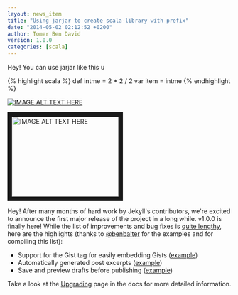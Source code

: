 ```yaml
---
layout: news_item
title: "Using jarjar to create scala-library with prefix"
date: "2014-05-02 02:12:52 +0200"
author: Tomer Ben David 
version: 1.0.0
categories: [scala]
---
```


Hey! You can use jarjar like this u

{% highlight scala %}
def intme = 2 * 2 / 2
var item = intme
{% endhighlight %}

[![IMAGE ALT TEXT HERE](http://img.youtube.com/vi/wyWI3gLpB8o/0.jpg)](http://www.youtube.com/watch?v=wyWI3gLpB8o)

<a href="http://www.youtube.com/watch?feature=player_embedded&amp;v=cafyuhsDkzs" target="_blank"><img src="http://img.youtube.com/vi/cafyuhsDkzs/0.jpg" alt="IMAGE ALT TEXT HERE" width="240" height="180" border="10" /></a>

Hey! After many months of hard work by Jekyll's contributors, we're excited
to announce the first major release of the project in a long while. v1.0.0 is
finally here! While the list of improvements and bug fixes is [quite lengthy][history],
here are the highlights (thanks to [@benbalter](http://twitter.com/BenBalter) for the
examples and for compiling this list):

- Support for the Gist tag for easily embedding Gists ([example](https://gist.github.com/benbalter/5555251))
- Automatically generated post excerpts ([example](https://gist.github.com/benbalter/5555369))
- Save and preview drafts before publishing ([example](https://gist.github.com/benbalter/5555992))

Take a look at the [Upgrading][] page in the docs for more detailed information.

[history]: /docs/history/#100__20130506
[Upgrading]: /docs/upgrading/
